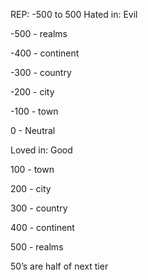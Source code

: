 REP: -500 to 500
Hated in: Evil

-500 - realms

-400 - continent

-300 - country

-200 - city

-100 - town

0 - Neutral

Loved in: Good

100 - town

200 - city

300 - country

400 - continent

500 - realms


50’s are half of next tier